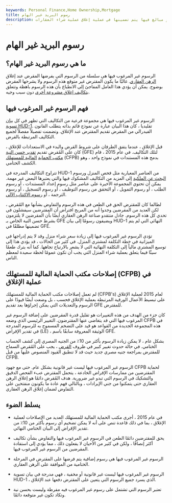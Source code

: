```yaml
---
keywords: Personal Finance,Home Ownership,Mortgage
title: رسوم البريد غير الهام
description: الرسوم غير المرغوب فيها هي رسوم غير ضرورية أو مبالغ فيها يتم تضمينها في عملية إغلاق عملية شراء العقارات.
---
```


# رسوم البريد غير الهام
## ما هي رسوم البريد غير الهام؟

الرسوم غير المرغوب فيها هي سلسلة من الرسوم التي يفرضها المقرض عند إغلاق [الرهن العقاري](/mortgage). غالبًا ما يكون المقترض غير متوقع هذه الرسوم ولا يشرحها المقرض بوضوح. يمكن أن يؤدي هذا العامل المفاجئ إلى الانطباع بأن هذه الرسوم باهظة وتتعلق [بتكاليف إغلاق مشروعة أخرى](/closingcosts) دون سبب وجيه.

## فهم الرسوم غير المرغوب فيها

الرسوم غير المرغوب فيها هي مجموعة فرعية من التكاليف التي تظهر في كل [بيان تسوية HUD-1](/hud-1). تقليديا ، كان هذا البيان عبارة عن نموذج قائم بذاته يتطلب القانون الفيدرالي من المقرض تقديم المقترض عند الإغلاق. وتضمنت تفصيلاً مفصلاً لجميع التكاليف المرتبطة بالقرض.

قبل الإغلاق ، عندما يتفق الطرفان على شروط القرض والبدء في الاستعدادات للإغلاق ، كان على المُقرض تقديم [تقدير حسن النية](/good_faith_estimate) (GFE) لتلك التكاليف. في عام 2015 ، قام [مكتب الحماية](/consumer-financial-protection-bureau-cfpb) [المالية للمستهلك](/consumer-financial-protection-bureau-cfpb) (CFPB) بدمج هذه المستندات في نموذج واحد ، وهو الكشف الختامي.

تتراوح التكاليف المدرجة في HUD-1 من العناصر المعيارية مثل فحص المنزل ورسوم [البحث عن الملكية](/titlesearch) إلى المزيد من التكاليف المشكوك فيها والتي يعتبرها البعض غير مهمة. يمكن أن تحتوي المجموعة الأخيرة على عناصر مثل رسوم إعداد المستندات ، أو رسوم الطلب ، أو رسوم التمويل ، أو التحقق من رسوم التوظيف ، أو رسوم التسجيل ، أو رسوم الترجمة ، أو [رسوم الاكتتاب الآلي](/underwriting-fees).

لطالما كان للمقترض الحق في الطعن في هذه الرسوم والتفاوض بشأنها مع المُقرض ، لكن العديد من المقرضين وجدوا أنه من المربح افتراض أن المقترضين سيفشلون في تحدي كل هذه الرسوم. جادل منتقدو صناعة الرهن العقاري أيضًا بأن المقرضين لا يلتزمون بشرط حسن النية الخاص بـ GFE ويضيفون رسومًا إلى بيان HUD-1 النهائي التي لم يتم تضمينها مطلقًا في GFE.

تؤدي الرسوم غير المرغوب فيها إلى زيادة سعر شراء منزل وقد لا يتم إدراجها في الميزانية في خطة التكلفة لمشتري المنزل. في كثير من الحالات ، قد يؤدي هذا إلى توسيع المشتري مالياً إلى التكلفة النهائية التي لا يشعر بالارتياح تجاهها. كما أنه يترك طعمًا سيئًا فيما يتعلق بعملية شراء المنزل التي يجب أن تكون عمومًا لحظة سعيدة لمعظم الناس.

## إصلاحات مكتب الحماية المالية للمستهلك (CFPB) في عملية الإغلاق

لم تعمل إصلاحات مكتب الحماية المالية للمستهلك (CFPB's) لعام 2015 لعملية الإغلاق على تبسيط الأعمال الورقية المرتبطة بعملية الإغلاق فحسب ، بل وضعت أيضًا قيودًا على الرسوم والتعديلات التي يمكن إجراؤها بعد تقديم GFE للمقترض.

كان جزء من الهدف من هذه التغييرات هو تقليل قدرة المقرضين على إضافة الرسوم غير المرغوب فيها التي قد يتغاضى عنها المقترضون. التغيير الرئيسي الذي وضعه CFPB في هذه المجموعة الجديدة من القواعد هو قيد على التضخم المسموح به للرسوم المدرجة في تقدير الإقراض (LE) ، الوثيقة المعروفة سابقًا باسم GFE.

بشكل عام ، لا يمكن زيادة الرسوم بأكثر من 10٪ من الجنيه المصري إلى كشف الحساب الختامي. في حالة حدوث تغيير كبير في ظروف [القرض](/loan) ، يجب على المُقرض السماح للمقترض بمراجعة جنيه مصري جديد حيث قد لا تنطبق القيود المنصوص عليها من قبل CFPB.

الرسوم غير المرغوب فيها ليست غير قانونية بشكل عام. حتى مع جهود CFPB لحماية المقترضين من ممارسات الإقراض الخادعة ، يتحمل المقترض عبء الفحص الدقيق والتشكيك في الرسوم التي تبدو غير ضرورية. هدف المُقرض دائمًا هو إغلاق الرهن العقاري حتى يتمكنوا من جني الإيرادات ، وبالتالي فهم عادة ما يكونون منفتحين على التفاوض لضمان إغلاق الرهن العقاري.

## يسلط الضوء

- في عام 2015 ، أجرى مكتب الحماية المالية للمستهلك العديد من الإصلاحات لعملية الإغلاق ، بما في ذلك قاعدة تنص على أنه لا يمكن تضخيم أي رسوم بأكثر من 10٪ من تقدير الإقراض إلى البيان الختامي النهائي.

- يحق للمقترضين دائمًا الطعن في الرسوم غير المرغوب فيها والتفاوض بشأن تكاليف أكثر إنصافًا ، ولكن في كثير من الأحيان لا يفعلون ذلك ، مما يؤدي إلى استفادة المقرضين من الرسوم غير المرغوب فيها.

- الرسوم غير المرغوب فيها هي رسوم إضافية يتم فرضها على المقترض في المرحلة الختامية من الموافقة على الرهن العقاري.

- الرسوم غير المرغوب فيها ليست غير قانونية أو مخفية ، فهي مدرجة في بيان تسوية HUD-1 ، الذي يسرد جميع الرسوم التي يتعين على المقترض دفعها عند الإغلاق.

- تعتبر الرسوم التي تشتمل على رسوم غير المرغوب فيه مفرطة وليست بحسن نية وتكاد تكون غير متوقعة دائمًا.


